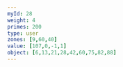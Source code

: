 ```yaml
---
myId: 28
weight: 4
primes: 200
type: user
zones: [9,60,40]
value: [107,0,-1,1]
object: [6,13,21,28,42,60,75,82,88]
---
```

